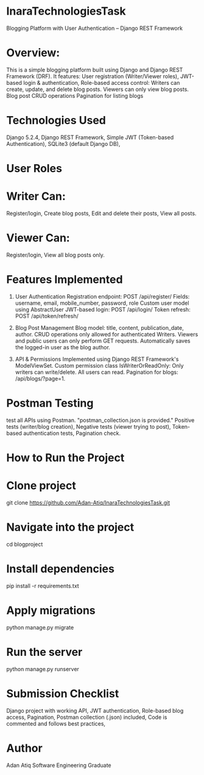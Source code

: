 # InaraTechnologiesTask
Blogging Platform with User Authentication – Django REST Framework
# Overview:
This is a simple blogging platform built using Django and Django REST Framework (DRF). It features:
User registration (Writer/Viewer roles),
JWT-based login & authentication,
Role-based access control:
Writers can create, update, and delete blog posts.
Viewers can only view blog posts.
Blog post CRUD operations
Pagination for listing blogs

# Technologies Used
Django 5.2.4,
Django REST Framework,
Simple JWT (Token-based Authentication),
SQLite3 (default Django DB),

# User Roles

# Writer Can:
Register/login,
Create blog posts,
Edit and delete their posts,
View all posts.

# Viewer Can:
Register/login,
View all blog posts only.

# Features Implemented
 1. User Authentication
Registration endpoint: POST /api/register/
Fields: username, email, mobile_number, password, role
Custom user model using AbstractUser
JWT-based login: POST /api/login/
Token refresh: POST /api/token/refresh/

 2. Blog Post Management
Blog model: title, content, publication_date, author.
CRUD operations only allowed for authenticated Writers.
Viewers and public users can only perform GET requests.
Automatically saves the logged-in user as the blog author.

3. API & Permissions
Implemented using Django REST Framework's ModelViewSet.
Custom permission class IsWriterOrReadOnly:
Only writers can write/delete.
All users can read.
Pagination for blogs: /api/blogs/?page=1.

#  Postman Testing 
test all APIs using Postman.
 "postman_collection.json is provided."
Positive tests (writer/blog creation),
Negative tests (viewer trying to post),
Token-based authentication tests,
Pagination check.

# How to Run the Project
# Clone project
git clone <https://github.com/Adan-Atiq/InaraTechnologiesTask.git>

# Navigate into the project
cd blogproject

# Install dependencies
pip install -r requirements.txt

# Apply migrations
python manage.py migrate

# Run the server
python manage.py runserver

# Submission Checklist
Django project with working API,
JWT authentication,
Role-based blog access,
Pagination,
Postman collection (.json) included,
Code is commented and follows best practices,

# Author
Adan Atiq
Software Engineering Graduate
